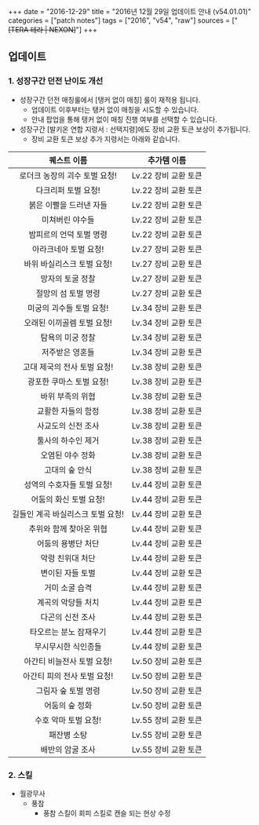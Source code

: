 +++
date = "2016-12-29"
title = "2016년 12월 29일 업데이트 안내 (v54.01.01)"
categories = ["patch notes"]
tags = ["2016", "v54", "raw"]
sources = ["~~[TERA 테라 | NEXON]~~"]
+++

## 업데이트

### **1.** 성장구간 던전 난이도 개선 
- 성장구간 던전 매칭룰에서 [탱커 없이 매칭] 룰이 재적용 됩니다.
  - 업데이트 이후부터는 탱커 없이 매칭을 시도할 수 있습니다.
  - 안내 팝업을 통해 탱커 없이 매칭 진행 여부를 선택할 수 있습니다.
- 성장구간 [발키온 연합 지령서 : 선택지령]에도 장비 교환 토큰 보상이 추가됩니다.
  - 장비 교환 토큰 보상 추가 지령서는 아래와 같습니다.

| 퀘스트 이름 | 추가템 이름 |
| :-: | :-: |
| 로더크 농장의 괴수 토벌 요청! | Lv.22 장비 교환 토큰 |
| 다크리퍼 토벌 요청! | Lv.22 장비 교환 토큰 |
| 붉은 이빨을 드러낸 자들 | Lv.22 장비 교환 토큰 |
| 미쳐버린 야수들 | Lv.22 장비 교환 토큰 |
| 밤피르의 언덕 토벌 명령 | Lv.22 장비 교환 토큰 |
| 아라크네아 토벌 요청! | Lv.27 장비 교환 토큰 |
| 바위 바실리스크 토벌 요청! | Lv.27 장비 교환 토큰 |
| 망자의 토굴 정찰 | Lv.27 장비 교환 토큰 |
| 절망의 섬 토벌 명령 | Lv.27 장비 교환 토큰 |
| 미궁의 괴수들 토벌 요청! | Lv.34 장비 교환 토큰 |
| 오래된 이끼골렘 토벌 요청! | Lv.34 장비 교환 토큰 |
| 탐욕의 미궁 정찰 | Lv.34 장비 교환 토큰 |
| 저주받은 영혼들 | Lv.34 장비 교환 토큰 |
| 고대 제국의 전사 토벌 요청! | Lv.38 장비 교환 토큰 |
| 광포한 쿠마스 토벌 요청! | Lv.38 장비 교환 토큰 |
| 바위 부족의 위협 | Lv.38 장비 교환 토큰 |
| 교활한 자들의 함정 | Lv.38 장비 교환 토큰 |
| 사교도의 신전 조사 | Lv.38 장비 교환 토큰 |
| 툴사의 하수인 제거 | Lv.38 장비 교환 토큰 |
| 오염된 야수 정화 | Lv.38 장비 교환 토큰 |
| 고대의 숲 안식 | Lv.38 장비 교환 토큰 |
| 성역의 수호자들 토벌 요청! | Lv.44 장비 교환 토큰 |
| 어둠의 화신 토벌 요청! | Lv.44 장비 교환 토큰 |
| 길들인 계곡 바실리스크 토벌 요청! | Lv.44 장비 교환 토큰 |
| 추위와 함께 찾아온 위협 | Lv.44 장비 교환 토큰 |
| 어둠의 용병단 처단 | Lv.44 장비 교환 토큰 |
| 악령 친위대 처단 | Lv.44 장비 교환 토큰 |
| 변이된 자들 토벌 | Lv.44 장비 교환 토큰 |
| 거미 소굴 습격 | Lv.44 장비 교환 토큰 |
| 계곡의 악당들 처치 | Lv.44 장비 교환 토큰 |
| 다곤의 신전 조사 | Lv.44 장비 교환 토큰 |
| 타오르는 분노 잠재우기 | Lv.44 장비 교환 토큰 |
| 무시무시한 식인종들 | Lv.44 장비 교환 토큰 |
| 아간티 비늘전사 토벌 요청! | Lv.50 장비 교환 토큰 |
| 아간티 피의 전사 토벌 요청! | Lv.50 장비 교환 토큰 |
| 그림자 숲 토벌 명령 | Lv.50 장비 교환 토큰 |
| 어둠의 숲 정화 | Lv.50 장비 교환 토큰 |
| 수호 악마 토벌 요청! | Lv.55 장비 교환 토큰 |
| 패잔병 소탕 | Lv.55 장비 교환 토큰 |
| 배반의 암굴 조사 | Lv.55 장비 교환 토큰 |

### **2.** 스킬
- 월광무사
  - 풍참
    - 풍참 스킬이 회피 스킬로 캔슬 되는 현상 수정 
